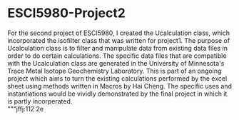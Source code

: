 # ESCI5980-Project2
For the second project of ESCI5980, I created the Ucalculation class, which incorporated the isofilter class that was written for project1. The purpose of Ucalculation class is to filter and manipulate data from existing data files in order to do certain calculations. The specific data files that are compatible with the Ucalculation class are generated in the University of Minnesota's Trace Metal Isotope Geochemistry Laboratory. This is part of an ongoing project which aims to turn the existing calculations performed by the excel sheet using methods written in Macros by Hai Cheng. The specific uses and instantiations would be vividly demonstrated by the final project in which it is partly incorperated.     
"""jffj:112 2e 
